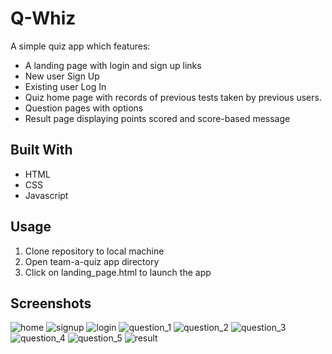 # **Q-Whiz**

A simple quiz app which features:
* A landing page with login and sign up links
* New user Sign Up
* Existing user Log In
* Quiz home page with records of previous tests taken by previous users.
* Question pages with options
* Result page displaying points scored and score-based message


## Built With
* HTML
* CSS
* Javascript


## Usage

1. Clone repository to local machine
2. Open team-a-quiz app directory
3. Click on landing_page.html to launch the app


## Screenshots
![home](https://user-images.githubusercontent.com/64738235/102457129-864acb80-4042-11eb-8b55-b3cada8f7416.JPG)
![signup](https://user-images.githubusercontent.com/64738235/102457162-92368d80-4042-11eb-88e4-9cc89f90687f.JPG)
![login](https://user-images.githubusercontent.com/64738235/102457185-99f63200-4042-11eb-9305-af5bb732e86d.JPG)
![question_1](https://user-images.githubusercontent.com/64738235/102457206-a2e70380-4042-11eb-9028-3e112f24ce76.JPG)
![question_2](https://user-images.githubusercontent.com/64738235/102457226-a8444e00-4042-11eb-90d6-bcec7b9f9c7b.JPG)
![question_3](https://user-images.githubusercontent.com/64738235/102457232-abd7d500-4042-11eb-9ee0-cb8451b65f1f.JPG)
![question_4](https://user-images.githubusercontent.com/64738235/102457240-b1351f80-4042-11eb-8e1f-9c2ce95fdf4f.JPG)
![question_5](https://user-images.githubusercontent.com/64738235/102457256-b7c39700-4042-11eb-9d7a-2a33aafd0724.JPG)
![result](https://user-images.githubusercontent.com/64738235/102457264-bbefb480-4042-11eb-811a-2bf6c8b731ec.JPG)
